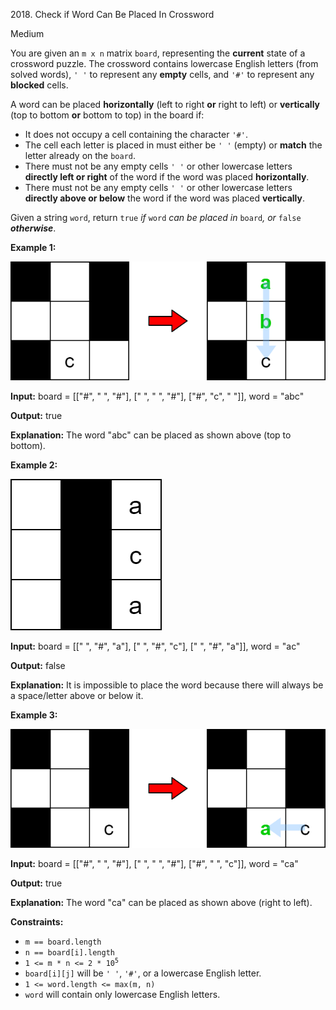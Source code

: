 2018\. Check if Word Can Be Placed In Crossword

Medium

You are given an `m x n` matrix `board`, representing the **current** state of a crossword puzzle. The crossword contains lowercase English letters (from solved words), `' '` to represent any **empty** cells, and `'#'` to represent any **blocked** cells.

A word can be placed **horizontally** (left to right **or** right to left) or **vertically** (top to bottom **or** bottom to top) in the board if:

*   It does not occupy a cell containing the character `'#'`.
*   The cell each letter is placed in must either be `' '` (empty) or **match** the letter already on the `board`.
*   There must not be any empty cells `' '` or other lowercase letters **directly left or right** of the word if the word was placed **horizontally**.
*   There must not be any empty cells `' '` or other lowercase letters **directly above or below** the word if the word was placed **vertically**.

Given a string `word`, return `true` _if_ `word` _can be placed in_ `board`_, or_ `false` _**otherwise**_.

**Example 1:**

![](crossword-ex1-1.png)

**Input:** board = [["#", " ", "#"], [" ", " ", "#"], ["#", "c", " "]], word = "abc"

**Output:** true

**Explanation:** The word "abc" can be placed as shown above (top to bottom).

**Example 2:**

![](crossword-ex2-1.png)

**Input:** board = [[" ", "#", "a"], [" ", "#", "c"], [" ", "#", "a"]], word = "ac"

**Output:** false

**Explanation:** It is impossible to place the word because there will always be a space/letter above or below it.

**Example 3:**

![](crossword-ex3-1.png)

**Input:** board = [["#", " ", "#"], [" ", " ", "#"], ["#", " ", "c"]], word = "ca"

**Output:** true

**Explanation:** The word "ca" can be placed as shown above (right to left).

**Constraints:**

*   `m == board.length`
*   `n == board[i].length`
*   <code>1 <= m * n <= 2 * 10<sup>5</sup></code>
*   `board[i][j]` will be `' '`, `'#'`, or a lowercase English letter.
*   `1 <= word.length <= max(m, n)`
*   `word` will contain only lowercase English letters.